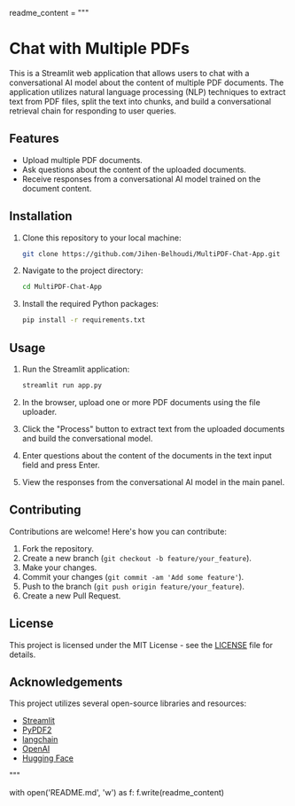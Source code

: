 readme_content = """
# Chat with Multiple PDFs

This is a Streamlit web application that allows users to chat with a conversational AI model about the content of multiple PDF documents. The application utilizes natural language processing (NLP) techniques to extract text from PDF files, split the text into chunks, and build a conversational retrieval chain for responding to user queries.

## Features

- Upload multiple PDF documents.
- Ask questions about the content of the uploaded documents.
- Receive responses from a conversational AI model trained on the document content.

## Installation

1. Clone this repository to your local machine:

    ```bash
    git clone https://github.com/Jihen-Belhoudi/MultiPDF-Chat-App.git
    ```

2. Navigate to the project directory:

    ```bash
    cd MultiPDF-Chat-App
    ```

3. Install the required Python packages:

    ```bash
    pip install -r requirements.txt
    ```

## Usage

1. Run the Streamlit application:

    ```bash
    streamlit run app.py
    ```

2. In the browser, upload one or more PDF documents using the file uploader.
   
3. Click the "Process" button to extract text from the uploaded documents and build the conversational model.

4. Enter questions about the content of the documents in the text input field and press Enter.

5. View the responses from the conversational AI model in the main panel.

## Contributing

Contributions are welcome! Here's how you can contribute:

1. Fork the repository.
2. Create a new branch (`git checkout -b feature/your_feature`).
3. Make your changes.
4. Commit your changes (`git commit -am 'Add some feature'`).
5. Push to the branch (`git push origin feature/your_feature`).
6. Create a new Pull Request.

## License

This project is licensed under the MIT License - see the [LICENSE](LICENSE) file for details.

## Acknowledgements

This project utilizes several open-source libraries and resources:

- [Streamlit](https://streamlit.io/)
- [PyPDF2](https://pythonhosted.org/PyPDF2/)
- [langchain](https://github.com/langchain)
- [OpenAI](https://openai.com/)
- [Hugging Face](https://huggingface.co/)


"""

with open('README.md', 'w') as f:
    f.write(readme_content)
